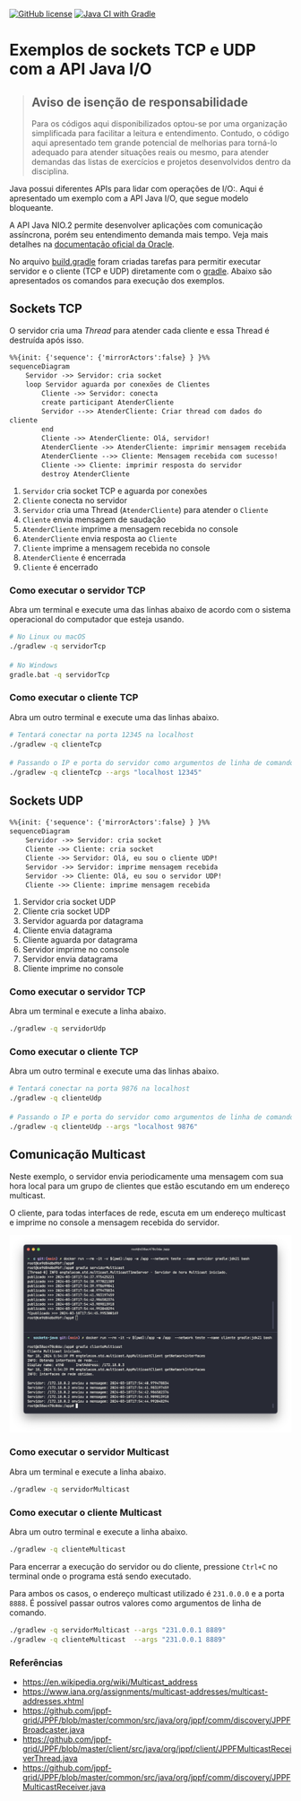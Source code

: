 [![GitHub license](https://img.shields.io/badge/license-MIT-blue.svg)](LICENSE)
[![Java CI with Gradle](https://github.com/emersonmello/sockets-java/actions/workflows/gradle.yml/badge.svg)](https://github.com/std29006/sockets-java/actions/workflows/gradle.yml)

# Exemplos de sockets TCP e UDP com a API Java I/O

> ## Aviso de isenção de responsabilidade
> 
> Para os códigos aqui disponibilizados optou-se por uma organização simplificada para facilitar a leitura e entendimento. Contudo, o código aqui apresentado tem grande potencial de melhorias para torná-lo adequado para atender situações reais ou mesmo, para atender demandas das listas de exercícios e projetos desenvolvidos dentro da disciplina.

Java possui diferentes APIs para lidar com operações de I/O:. Aqui é apresentado um exemplo com a API Java I/O, que segue modelo bloqueante.

A API Java NIO.2 permite desenvolver aplicações com comunicação assíncrona, porém seu entendimento demanda mais tempo. Veja mais detalhes na [documentação oficial da Oracle](https://docs.oracle.com/javase/8/docs/technotes/guides/io/index.html). 

No arquivo [build.gradle](app/build.gradle) foram criadas tarefas para permitir executar servidor e o cliente (TCP e UDP) diretamente com o [gradle](https://www.gradle.org). Abaixo são apresentados os comandos para execução dos exemplos.


## Sockets TCP

O servidor cria uma *Thread* para atender cada cliente e essa Thread é destruída após isso.

```mermaid
%%{init: {'sequence': {'mirrorActors':false} } }%%
sequenceDiagram
    Servidor ->> Servidor: cria socket
    loop Servidor aguarda por conexões de Clientes 
        Cliente ->> Servidor: conecta
        create participant AtenderCliente 
        Servidor -->> AtenderCliente: Criar thread com dados do cliente
        end
        Cliente ->> AtenderCliente: Olá, servidor!
        AtenderCliente ->> AtenderCliente: imprimir mensagem recebida
        AtenderCliente -->> Cliente: Mensagem recebida com sucesso!
        Cliente ->> Cliente: imprimir resposta do servidor
        destroy AtenderCliente
```

1. `Servidor` cria socket TCP e aguarda por conexões
1. `Cliente` conecta no servidor
1. `Servidor` cria uma Thread (`AtenderCliente`) para atender o `Cliente`
1. `Cliente` envia mensagem de saudação
1. `AtenderCliente` imprime a mensagem recebida no console
1. `AtenderCliente` envia resposta ao `Cliente`
1. `Cliente` imprime a mensagem recebida no console
1. `AtenderCliente` é encerrada
1. `Cliente` é encerrado


### Como executar o servidor TCP

Abra um terminal e execute uma das linhas abaixo de acordo com o sistema operacional do computador que esteja usando.

```bash
# No Linux ou macOS
./gradlew -q servidorTcp

# No Windows
gradle.bat -q servidorTcp
```

### Como executar o cliente TCP

Abra um outro terminal e execute uma das linhas abaixo.

```bash
# Tentará conectar na porta 12345 na localhost
./gradlew -q clienteTcp

# Passando o IP e porta do servidor como argumentos de linha de comando
./gradlew -q clienteTcp --args "localhost 12345"
```

## Sockets UDP

```mermaid
%%{init: {'sequence': {'mirrorActors':false} } }%%
sequenceDiagram
    Servidor ->> Servidor: cria socket
    Cliente ->> Cliente: cria socket
    Cliente ->> Servidor: Olá, eu sou o cliente UDP!
    Servidor ->> Servidor: imprime mensagem recebida
    Servidor ->> Cliente: Olá, eu sou o servidor UDP!
    Cliente ->> Cliente: imprime mensagem recebida
```

1. Servidor cria socket UDP
2. Cliente cria socket UDP
3. Servidor aguarda por datagrama
4. Cliente envia datagrama
5. Cliente aguarda por datagrama
6. Servidor imprime no console
7. Servidor envia datagrama
8. Cliente imprime no console

### Como executar o servidor TCP

Abra um terminal e execute a linha abaixo.

```bash
./gradlew -q servidorUdp
```

### Como executar o cliente TCP

Abra um outro terminal e execute uma das linhas abaixo.


```bash
# Tentará conectar na porta 9876 na localhost
./gradlew -q clienteUdp

# Passando o IP e porta do servidor como argumentos de linha de comando
./gradlew -q clienteUdp --args "localhost 9876"
```

## Comunicação Multicast

Neste exemplo, o servidor envia periodicamente uma mensagem com sua hora local para um grupo de clientes que estão escutando em um endereço multicast.

O cliente, para todas interfaces de rede, escuta em um endereço multicast e imprime no console a mensagem recebida do servidor.

![captura de tela do cliente e servidor multicast](img/multicast-captura.png)

### Como executar o servidor Multicast

Abra um terminal e execute a linha abaixo.

```bash
./gradlew -q servidorMulticast
```

### Como executar o cliente Multicast

Abra um outro terminal e execute a linha abaixo.

```bash
./gradlew -q clienteMulticast
```

Para encerrar a execução do servidor ou do cliente, pressione `Ctrl+C` no terminal onde o programa está sendo executado.

Para ambos os casos, o endereço multicast utilizado é `231.0.0.0` e a porta `8888`. É possível passar outros valores como argumentos de linha de comando.

```bash 
./gradlew -q servidorMulticast --args "231.0.0.1 8889"
./gradlew -q clienteMulticast  --args "231.0.0.1 8889"
```


### Referências

- https://en.wikipedia.org/wiki/Multicast_address
- https://www.iana.org/assignments/multicast-addresses/multicast-addresses.xhtml
- https://github.com/jppf-grid/JPPF/blob/master/common/src/java/org/jppf/comm/discovery/JPPFBroadcaster.java
- https://github.com/jppf-grid/JPPF/blob/master/client/src/java/org/jppf/client/JPPFMulticastReceiverThread.java
- https://github.com/jppf-grid/JPPF/blob/master/common/src/java/org/jppf/comm/discovery/JPPFMulticastReceiver.java